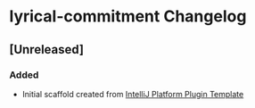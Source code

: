 <!-- Keep a Changelog guide -> https://keepachangelog.com -->

# lyrical-commitment Changelog

## [Unreleased]
### Added
- Initial scaffold created from [IntelliJ Platform Plugin Template](https://github.com/JetBrains/intellij-platform-plugin-template)
